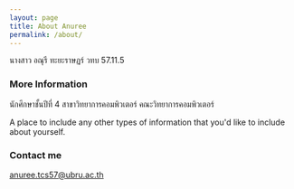 ```yaml
---
layout: page
title: About Anuree 
permalink: /about/
---
```

นางสาว อณุรี ทะยะราษฏร์ วทบ 57.11.5


### More Information
นักศึกษาชั้นปีที่ 4 สาขาวิทยาการคอมพิวเตอร์ คณะวิทยาการคอมพิวเตอร์

A place to include any other types of information that you'd like to include about yourself.

### Contact me

anuree.tcs57@ubru.ac.th
